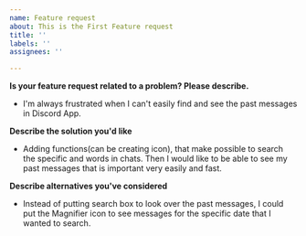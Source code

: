 ```yaml
---
name: Feature request
about: This is the First Feature request
title: ''
labels: ''
assignees: ''

---
```


**Is your feature request related to a problem? Please describe.**
- I'm always frustrated when I can't easily find and see the past messages in Discord App.

**Describe the solution you'd like**
- Adding functions(can be creating icon), that make possible to search the specific and words in chats. Then I would like to be able to see my past messages that is important very easily and fast.

**Describe alternatives you've considered**
- Instead of putting search box to look over the past messages,  I could put the Magnifier icon to see messages for the specific date that I wanted to search.
